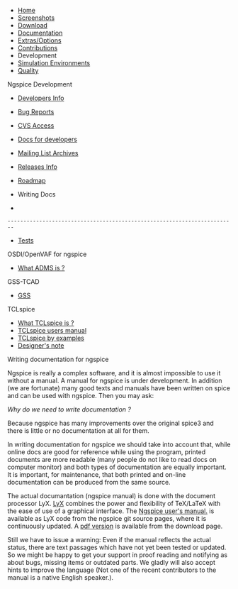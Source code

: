 



-   [Home](./index.html)
-   [Screenshots](./screens.html)
-   [Download](./download.html)
-   [Documentation](./docs.html)
-   [Extras/Options](./extras.html)
-   [Contributions](./contrib.html)
-   Development
-   [Simulation Environments](./resources.html)
-   [Quality](./quality.html)

Ngspice Development

-   [Developers Info](./devel.html)

-   [Bug Reports](./bugrep.html)

-   [CVS Access](./cvsaccess.html)

-   [Docs for developers](./devdocs.html)

-   [Mailing List Archives](./mlarch.html)

-   [Releases Info](./relinfo.html)

-   [Roadmap](./roadmap.html)

-   Writing Docs

-   

    ------------------------------------------------------------------------

-   [Tests](./applic.html#test)

OSDI/OpenVAF for ngspice

-   [What ADMS is ?](./osdi.html)

GSS-TCAD

-   [GSS](./gss.html)

TCLspice

-   [What TCLspice is ?](./tclspice.html)
-   [TCLspice users manual](./tclusers.html)
-   [TCLspice by examples](./tclexamples.html)
-   [Designer's note](./tclnotes.html)

Writing documentation for ngspice

Ngspice is really a complex software, and it is almost impossible to use it without a manual. A manual for ngspice is under development. In addition (we are fortunate) many good texts and manuals have been written on spice and can be used with ngspice. Then you may ask:

*Why do we need to write documentation ?*

Because ngspice has many improvements over the original spice3 and there is little or no documentation at all for them.

In writing documentation for ngspice we should take into account that, while online docs are good for reference while using the program, printed documents are more readable (many people do not like to read docs on computer monitor) and both types of documentation are equally important. It is important, for maintenance, that both printed and on-line documentation can be produced from the same source.

The actual documantation (ngspice manual) is done with the document processor LyX. [LyX](http://www.lyx.org/) combines the power and flexibility of TeX/LaTeX with the ease of use of a graphical interface. The [Ngspice user's manual.](http://ngspice.git.sourceforge.net/git/gitweb.cgi?p=ngspice/ngspice-manuals;a=tree) is available as LyX code from the ngspice git source pages, where it is continuously updated. A [pdf version](./docs/ngspice-manual.pdf) is available from the download page.

Still we have to issue a warning: Even if the manual reflects the actual status, there are text passages which have not yet been tested or updated. So we might be happy to get your support in proof reading and notifying as about bugs, missing items or outdated parts. We gladly will also accept hints to improve the language (Not one of the recent contributors to the manual is a native English speaker.).

